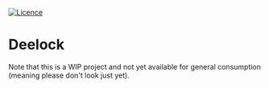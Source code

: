 [![Licence](https://img.shields.io/hexpm/l/plug.svg)](https://github.com/gsharma/deelock/blob/master/LICENSE)

# Deelock

Note that this is a WIP project and not yet available for general consumption (meaning please don't look just yet).

